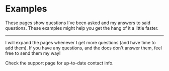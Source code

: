 # Examples

These pages show questions I've been asked and my answers to said questions.
These examples might help you get the hang of it a little faster.

---

I will expand the pages whenever I get more questions (and have time to add them).
If you have any questions, and the docs don't answer them, feel free to send them my way!

Check the support page for up-to-date contact info.
